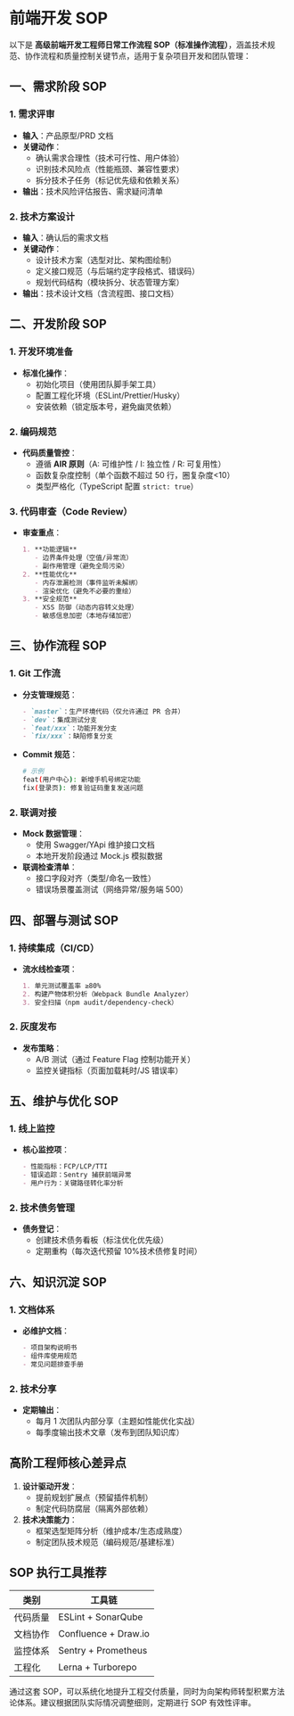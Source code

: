 # 前端开发 SOP

以下是 **高级前端开发工程师日常工作流程 SOP（标准操作流程）**，涵盖技术规范、协作流程和质量控制关键节点，适用于复杂项目开发和团队管理：

## **一、需求阶段 SOP**

### **1. 需求评审**

- **输入**：产品原型/PRD 文档
- **关键动作**：
  - 确认需求合理性（技术可行性、用户体验）
  - 识别技术风险点（性能瓶颈、兼容性要求）
  - 拆分技术子任务（标记优先级和依赖关系）
- **输出**：技术风险评估报告、需求疑问清单

### **2. 技术方案设计**

- **输入**：确认后的需求文档
- **关键动作**：
  - 设计技术方案（选型对比、架构图绘制）
  - 定义接口规范（与后端约定字段格式、错误码）
  - 规划代码结构（模块拆分、状态管理方案）
- **输出**：技术设计文档（含流程图、接口文档）

## **二、开发阶段 SOP**

### **1. 开发环境准备**

- **标准化操作**：
  - 初始化项目（使用团队脚手架工具）
  - 配置工程化环境（ESLint/Prettier/Husky）
  - 安装依赖（锁定版本号，避免幽灵依赖）

### **2. 编码规范**

- **代码质量管控**：
  - 遵循 **AIR 原则**（A: 可维护性 / I: 独立性 / R: 可复用性）
  - 函数复杂度控制（单个函数不超过 50 行，圈复杂度<10）
  - 类型严格化（TypeScript 配置 `strict: true`）

### **3. 代码审查（Code Review）**

- **审查重点**：
  ```markdown
  1. **功能逻辑**
     - 边界条件处理（空值/异常流）
     - 副作用管理（避免全局污染）
  2. **性能优化**
     - 内存泄漏检测（事件监听未解绑）
     - 渲染优化（避免不必要的重绘）
  3. **安全规范**
     - XSS 防御（动态内容转义处理）
     - 敏感信息加密（本地存储加密）
  ```

## **三、协作流程 SOP**

### **1. Git 工作流**

- **分支管理规范**：
  ```markdown
  - `master`：生产环境代码（仅允许通过 PR 合并）
  - `dev`：集成测试分支
  - `feat/xxx`：功能开发分支
  - `fix/xxx`：缺陷修复分支
  ```
- **Commit 规范**：
  ```bash
  # 示例
  feat(用户中心): 新增手机号绑定功能
  fix(登录页): 修复验证码重复发送问题
  ```

### **2. 联调对接**

- **Mock 数据管理**：
  - 使用 Swagger/YApi 维护接口文档
  - 本地开发阶段通过 Mock.js 模拟数据
- **联调检查清单**：
  - 接口字段对齐（类型/命名一致性）
  - 错误场景覆盖测试（网络异常/服务端 500）

## **四、部署与测试 SOP**

### **1. 持续集成（CI/CD）**

- **流水线检查项**：
  ```markdown
  1. 单元测试覆盖率 ≥80%
  2. 构建产物体积分析（Webpack Bundle Analyzer）
  3. 安全扫描（npm audit/dependency-check）
  ```

### **2. 灰度发布**

- **发布策略**：
  - A/B 测试（通过 Feature Flag 控制功能开关）
  - 监控关键指标（页面加载耗时/JS 错误率）

## **五、维护与优化 SOP**

### **1. 线上监控**

- **核心监控项**：
  ```markdown
  - 性能指标：FCP/LCP/TTI
  - 错误追踪：Sentry 捕获前端异常
  - 用户行为：关键路径转化率分析
  ```

### **2. 技术债务管理**

- **债务登记**：
  - 创建技术债务看板（标注优化优先级）
  - 定期重构（每次迭代预留 10%技术债修复时间）

## **六、知识沉淀 SOP**

### **1. 文档体系**

- **必维护文档**：
  ```markdown
  - 项目架构说明书
  - 组件库使用规范
  - 常见问题排查手册
  ```

### **2. 技术分享**

- **定期输出**：
  - 每月 1 次团队内部分享（主题如性能优化实战）
  - 每季度输出技术文章（发布到团队知识库）

## **高阶工程师核心差异点**

1. **设计驱动开发**：
   - 提前规划扩展点（预留插件机制）
   - 制定代码防腐层（隔离外部依赖）
2. **技术决策能力**：
   - 框架选型矩阵分析（维护成本/生态成熟度）
   - 制定团队技术规范（编码规范/基建标准）

## **SOP 执行工具推荐**

| 类别     | 工具链               |
| -------- | -------------------- |
| 代码质量 | ESLint + SonarQube   |
| 文档协作 | Confluence + Draw.io |
| 监控体系 | Sentry + Prometheus  |
| 工程化   | Lerna + Turborepo    |

通过这套 SOP，可以系统化地提升工程交付质量，同时为向架构师转型积累方法论体系。建议根据团队实际情况调整细则，定期进行 SOP 有效性评审。
